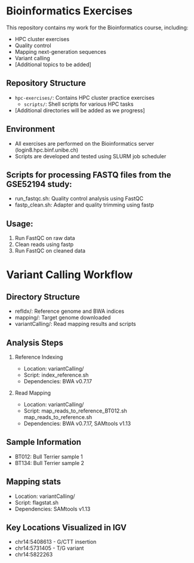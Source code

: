 # Bioinformatics Exercises

This repository contains my work for the Bioinformatics course, including:

- HPC cluster exercises
- Quality control
- Mapping next-generation sequences
- Variant calling
- [Additional topics to be added]

## Repository Structure

- `hpc-exercises/`: Contains HPC cluster practice exercises
  - `scripts/`: Shell scripts for various HPC tasks
- [Additional directories will be added as we progress]

## Environment
- All exercises are performed on the Bioinformatics server (login8.hpc.binf.unibe.ch)
- Scripts are developed and tested using SLURM job scheduler

## Scripts for processing FASTQ files from the GSE52194 study:
- run_fastqc.sh: Quality control analysis using FastQC
- fastp_clean.sh: Adapter and quality trimming using fastp

## Usage:
1. Run FastQC on raw data
2. Clean reads using fastp
3. Run FastQC on cleaned data

# Variant Calling Workflow

## Directory Structure
- refIdx/: Reference genome and BWA indices
- mapping/: Target genome downloaded
- variantCalling/: Read mapping results and scripts

## Analysis Steps
1. Reference Indexing
   - Location: variantCalling/
   - Script: index_reference.sh
   - Dependencies: BWA v0.7.17

2. Read Mapping
   - Location: variantCalling/
   - Script: map_reads_to_reference_BT012.sh map_reads_to_reference.sh
   - Dependencies: BWA v0.7.17, SAMtools v1.13

## Sample Information
- BT012: Bull Terrier sample 1
- BT134: Bull Terrier sample 2

## Mapping stats 
- Location: variantCalling/
- Script: flagstat.sh
- Dependencies: SAMtools v1.13

## Key Locations Visualized in IGV
- chr14:5408613 - G/CTT insertion
- chr14:5731405 - T/G variant
- chr14:5822263